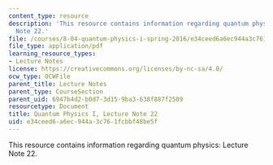 ```yaml
---
content_type: resource
description: 'This resource contains information regarding quantum physics: Lecture
  Note 22.'
file: /courses/8-04-quantum-physics-i-spring-2016/e34ceed6a6ec944a3c761fcbbf48be5f_MIT8_04S16_LecNotes22.pdf
file_type: application/pdf
learning_resource_types:
- Lecture Notes
license: https://creativecommons.org/licenses/by-nc-sa/4.0/
ocw_type: OCWFile
parent_title: Lecture Notes
parent_type: CourseSection
parent_uid: 6947b4d2-b0d7-3d15-9ba3-638f887f2509
resourcetype: Document
title: Quantum Physics I, Lecture Note 22
uid: e34ceed6-a6ec-944a-3c76-1fcbbf48be5f
---
```

This resource contains information regarding quantum physics: Lecture Note 22.